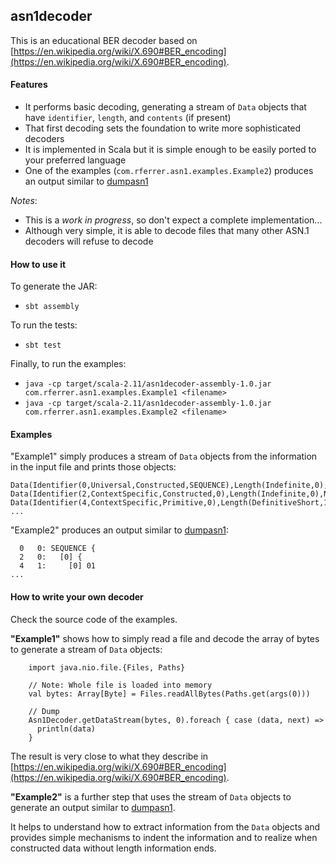 ## asn1decoder

This is an educational BER decoder based on [https://en.wikipedia.org/wiki/X.690#BER_encoding](https://en.wikipedia.org/wiki/X.690#BER_encoding).

#### Features
* It performs basic decoding, generating a stream of `Data` objects that have `identifier`, `length`, and `contents` (if present)
* That first decoding sets the foundation to write more sophisticated decoders
* It is implemented in Scala but it is simple enough to be easily ported to your preferred language
* One of the examples (`com.rferrer.asn1.examples.Example2`) produces an output similar to [dumpasn1](https://www.cs.auckland.ac.nz/~pgut001/dumpasn1.c)

_Notes_:
* This is a _work in progress_, so don't expect a complete implementation...
* Although very simple, it is able to decode files that many other ASN.1 decoders will refuse to decode

#### How to use it

To generate the JAR:
* `sbt assembly`

To run the tests:
* `sbt test`

Finally, to run the examples:
* `java -cp target/scala-2.11/asn1decoder-assembly-1.0.jar com.rferrer.asn1.examples.Example1 <filename>`
* `java -cp target/scala-2.11/asn1decoder-assembly-1.0.jar com.rferrer.asn1.examples.Example2 <filename>`

#### Examples

"Example1" simply produces a stream of `Data` objects from the information in the input file and prints those objects:
```
Data(Identifier(0,Universal,Constructed,SEQUENCE),Length(Indefinite,0),None)
Data(Identifier(2,ContextSpecific,Constructed,0),Length(Indefinite,0),None)
Data(Identifier(4,ContextSpecific,Primitive,0),Length(DefinitiveShort,1),Some(ContentsBytes([01])))
...
```

"Example2" produces an output similar to [dumpasn1](https://www.cs.auckland.ac.nz/~pgut001/dumpasn1.c):
```
  0   0: SEQUENCE {
  2   0:   [0] {
  4   1:     [0] 01
...
```

#### How to write your own decoder

Check the source code of the examples.

**"Example1"** shows how to simply read a file and decode the array of bytes to generate a stream of `Data` objects:
```
    import java.nio.file.{Files, Paths}

    // Note: Whole file is loaded into memory
    val bytes: Array[Byte] = Files.readAllBytes(Paths.get(args(0)))

    // Dump
    Asn1Decoder.getDataStream(bytes, 0).foreach { case (data, next) =>
      println(data)
    }
```

The result is very close to what they describe in [https://en.wikipedia.org/wiki/X.690#BER_encoding](https://en.wikipedia.org/wiki/X.690#BER_encoding).

**"Example2"** is a further step that uses the stream of `Data` objects to generate an output similar to [dumpasn1](https://www.cs.auckland.ac.nz/~pgut001/dumpasn1.c).

It helps to understand how to extract information from the `Data` objects and provides simple mechanisms to indent the information and to realize when constructed data without length information ends.
